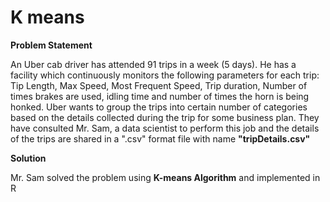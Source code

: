 # K means




<b>Problem Statement</b>

An Uber cab driver has attended 91 trips in a week (5 days). He has a facility which
continuously monitors the following parameters for each trip: Tip Length, Max Speed,
Most Frequent Speed, Trip duration, Number of times brakes are used, idling time and
number of times the horn is being honked. Uber wants to group the trips into certain
number of categories based on the details collected during the trip for some business 
plan. They have consulted Mr. Sam, a data scientist to perform this job and the details 
of the trips are shared in a ".csv" format file with name <b>"tripDetails.csv"</b>




<b>Solution</b>

Mr. Sam solved the problem using <b>K-means Algorithm</b> and implemented in R
